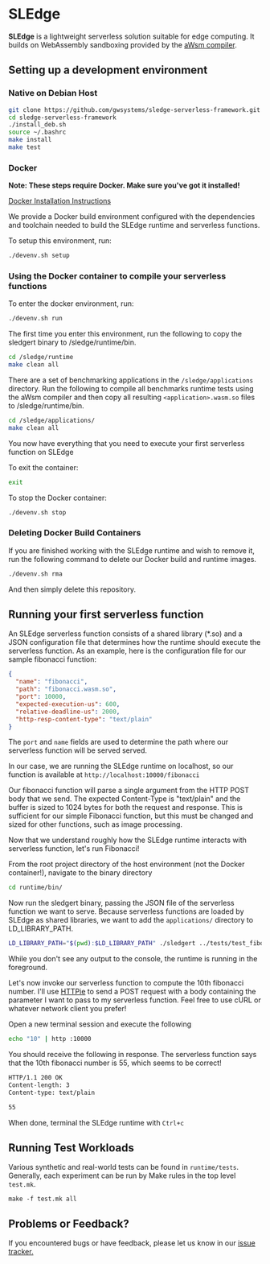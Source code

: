 # SLEdge

**SLEdge** is a lightweight serverless solution suitable for edge computing. It builds on WebAssembly sandboxing provided by the [aWsm compiler](https://github.com/gwsystems/aWsm).

## Setting up a development environment

### Native on Debian Host

```sh
git clone https://github.com/gwsystems/sledge-serverless-framework.git
cd sledge-serverless-framework
./install_deb.sh
source ~/.bashrc
make install
make test
```

### Docker

**Note: These steps require Docker. Make sure you've got it installed!**

[Docker Installation Instructions](https://docs.docker.com/install/)

We provide a Docker build environment configured with the dependencies and toolchain needed to build the SLEdge runtime and serverless functions.

To setup this environment, run:

```bash
./devenv.sh setup
```

### Using the Docker container to compile your serverless functions

To enter the docker environment, run:

```bash
./devenv.sh run
```

The first time you enter this environment, run the following to copy the sledgert binary to /sledge/runtime/bin.

```bash
cd /sledge/runtime
make clean all
```

There are a set of benchmarking applications in the `/sledge/applications` directory. Run the following to compile all benchmarks runtime tests using the aWsm compiler and then copy all resulting `<application>.wasm.so` files to /sledge/runtime/bin.

```bash
cd /sledge/applications/
make clean all
```

You now have everything that you need to execute your first serverless function on SLEdge

To exit the container:

```bash
exit
```

To stop the Docker container:

```bash
./devenv.sh stop
```

### Deleting Docker Build Containers

If you are finished working with the SLEdge runtime and wish to remove it, run the following command to delete our Docker build and runtime images.

```bash
./devenv.sh rma
```

And then simply delete this repository.

## Running your first serverless function

An SLEdge serverless function consists of a shared library (\*.so) and a JSON configuration file that determines how the runtime should execute the serverless function. As an example, here is the configuration file for our sample fibonacci function:

```json
{
  "name": "fibonacci",
  "path": "fibonacci.wasm.so",
  "port": 10000,
  "expected-execution-us": 600,
  "relative-deadline-us": 2000,
  "http-resp-content-type": "text/plain"
}
```

The `port` and `name` fields are used to determine the path where our serverless function will be served served.

In our case, we are running the SLEdge runtime on localhost, so our function is available at `http://localhost:10000/fibonacci`

Our fibonacci function will parse a single argument from the HTTP POST body that we send. The expected Content-Type is "text/plain" and the buffer is sized to 1024 bytes for both the request and response. This is sufficient for our simple Fibonacci function, but this must be changed and sized for other functions, such as image processing.

Now that we understand roughly how the SLEdge runtime interacts with serverless function, let's run Fibonacci!

From the root project directory of the host environment (not the Docker container!), navigate to the binary directory

```bash
cd runtime/bin/
```

Now run the sledgert binary, passing the JSON file of the serverless function we want to serve. Because serverless functions are loaded by SLEdge as shared libraries, we want to add the `applications/` directory to LD_LIBRARY_PATH.

```bash
LD_LIBRARY_PATH="$(pwd):$LD_LIBRARY_PATH" ./sledgert ../tests/test_fibonacci.json
```

While you don't see any output to the console, the runtime is running in the foreground.

Let's now invoke our serverless function to compute the 10th fibonacci number. I'll use [HTTPie](https://httpie.org/) to send a POST request with a body containing the parameter I want to pass to my serverless function. Feel free to use cURL or whatever network client you prefer!

Open a new terminal session and execute the following

```bash
echo "10" | http :10000
```

You should receive the following in response. The serverless function says that the 10th fibonacci number is 55, which seems to be correct!

```bash
HTTP/1.1 200 OK
Content-length: 3
Content-type: text/plain

55
```

When done, terminal the SLEdge runtime with `Ctrl+c`

## Running Test Workloads

Various synthetic and real-world tests can be found in `runtime/tests`. Generally, each experiment can be run by Make rules in the top level `test.mk`.

`make -f test.mk all`

## Problems or Feedback?

If you encountered bugs or have feedback, please let us know in our [issue tracker.](https://github.com/gwsystems/sledge-serverless-framework/issues)
